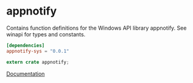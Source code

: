 # appnotify #
Contains function definitions for the Windows API library appnotify. See winapi for types and constants.

```toml
[dependencies]
appnotify-sys = "0.0.1"
```

```rust
extern crate appnotify;
```

[Documentation](https://retep998.github.io/doc/winapi/appnotify/)
